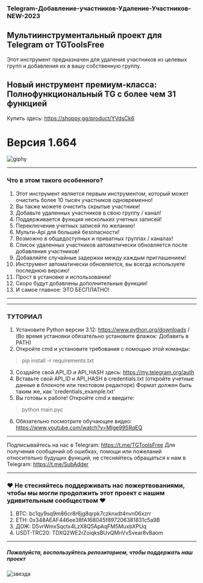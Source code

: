 ### Telegram-Добавление-участников-Удаление-Участников-NEW-2023
## Мультиинструментальный проект для Telegram от TGToolsFree
Этот инструмент предназначен для удаления участников из целевых групп и добавления их в вашу собственную группу.

## Новый инструмент премиум-класса: Полнофункциональный TG с более чем 31 функцией
Купить здесь: https://shoppy.gg/product/YVdsCk6

# Версия 1.664

![giphy](https://user-images.githubusercontent.com/118540164/203226968-5e426f3a-7124-4750-b6f5-63ffcb36eabb.gif)

***
### Что в этом такого особенного?
1. Этот инструмент является первым инструментом, который может очистить более 10 тысяч участников одновременно!
2. Вы также можете очистить скрытые участники!
3. Добавьте удаленных участников в свою группу / канал!
4. Поддерживается функция нескольких учетных записей!
5. Переключение учетных записей по желанию!
6. Мульти-Api для большей безопасности!
7. Возможно в общедоступных и приватных группах / каналах!
8. Список удаленных участников автоматически обновляется после добавления участников!
9. Добавляйте случайные задержки между каждым приглашением!
10. Инструмент автоматически обновляется, вы всегда используете последнюю версию!
11. Прост в установке и использовании!
12. Скоро будут добавлены дополнительные функции!
13. И самое главное: ЭТО БЕСПЛАТНО!
***

***
### ТУТОРИАЛ
1. Установите Python версии 3.12: https://www.python.org/downloads / (Во время установки обязательно установите флажок: Добавить в PATH)
2. Откройте cmd и установите требования с помощью этой команды:
> pip install -r requirements.txt
3. Создайте свой API_ID и API_HASH здесь: https://my.telegram.org/auth
4. Вставьте свой API_ID и API_HASH в credentials.txt (откройте учетные данные в блокноте или текстовом редакторе) Формат должен быть таким же, как 'credentials_example.txt'
5. Вы готовы к работе! Откройте cmd и введите:
> python main.pyc
6. Обязательно посмотрите обучающее видео: https://www.youtube.com/watch?v=MIge995RqEQ
***

Подписывайтесь на нас в Telegram: https://t.me/TGToolsFree Для получения сообщений об ошибках, помощи или пожеланий относительно будущих функций, не стесняйтесь обращаться к нам в Telegram: https://t.me/SubAdder
***
### ❤️ Не стесняйтесь поддерживать нас пожертвованиями, чтобы мы могли продолжить этот проект с нашим удивительным сообществом ❤️
1. BTC: bc1qy9sq9m86cr8r6jg8qrpk7czknxdt4nvn06xzrr
2. ETH: 0x348AEAF446ee38fA168045f897206381831c5a9B
3. ДОЖ: D5vrWmxSqctx4LzX8Q5ApAqFM5MuxbXPUq
4. USDT-TRC20: TDXQ2WE2rZoiqksBUvQMnVvSvear8v8aom
***
##### Пожалуйста, воспользуйтесь репозиторием, чтобы поддержать наш проект
![звезда](https://cdn.discordapp.com/attachments/975036883958636557/975057102097743973/unknown.png)